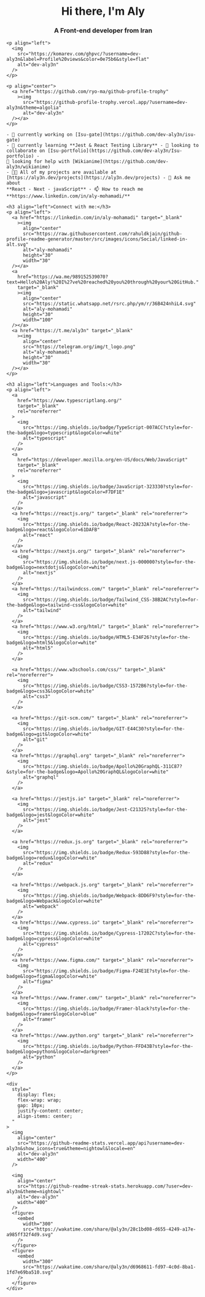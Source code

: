   <h1 align="center">Hi there, I'm Aly</h1>
    <h3 align="center">A Front-end developer from Iran</h3>

    <p align="left">
      <img
        src="https://komarev.com/ghpvc/?username=dev-aly3n&label=Profile%20views&color=0e75b6&style=flat"
        alt="dev-aly3n"
      />
    </p>

    <p align="center">
      <a href="https://github.com/ryo-ma/github-profile-trophy"
        ><img
          src="https://github-profile-trophy.vercel.app/?username=dev-aly3n&theme=algolia"
          alt="dev-aly3n"
      /></a>
    </p>

    - 🔭 currently working on [Isu-gate](https://github.com/dev-aly3n/isu-gate)
    - 🌱 currently learning **Jest & React Testing Library** - 🔨 looking to
    collaborate on [Isu-portfolio](https://github.com/dev-aly3n/Isu-portfolio) -
    🤝 looking for help with [Wikianime](https://github.com/dev-aly3n/wikianime)
    - 👨‍💻 All of my projects are available at
    [https://aly3n.dev/projects](https://aly3n.dev/projects) - 💬 Ask me about
    **React - Next - javaScript** - 📫 How to reach me
    **https://www.linkedin.com/in/aly-mohamadi/**

    <h3 align="left">Connect with me:</h3>
    <p align="left">
      <a href="https://linkedin.com/in/aly-mohamadi" target="_blank"
        ><img
          align="center"
          src="https://raw.githubusercontent.com/rahuldkjain/github-profile-readme-generator/master/src/images/icons/Social/linked-in-alt.svg"
          alt="aly-mohamadi"
          height="30"
          width="30"
      /></a>
      <a
        href="https://wa.me/989152539070?text=Hello%20Aly!%20I%27ve%20reached%20you%20through%20your%20GitHub."
        target="_blank"
        ><img
          align="center"
          src="https://static.whatsapp.net/rsrc.php/ym/r/36B424nhiL4.svg"
          alt="aly-mohamadi"
          height="30"
          width="100"
      /></a>
      <a href="https://t.me/aly3n" target="_blank"
        ><img
          align="center"
          src="https://telegram.org/img/t_logo.png"
          alt="aly-mohamadi"
          height="30"
          width="30"
      /></a>
    </p>

    <h3 align="left">Languages and Tools:</h3>
    <p align="left">
      <a
        href="https://www.typescriptlang.org/"
        target="_blank"
        rel="noreferrer"
      >
        <img
          src="https://img.shields.io/badge/TypeScript-007ACC?style=for-the-badge&logo=typescript&logoColor=white"
          alt="typescript"
        />
      </a>
      <a
        href="https://developer.mozilla.org/en-US/docs/Web/JavaScript"
        target="_blank"
        rel="noreferrer"
      >
        <img
          src="https://img.shields.io/badge/JavaScript-323330?style=for-the-badge&logo=javascript&logoColor=F7DF1E"
          alt="javascript"
        />
      </a>
      <a href="https://reactjs.org/" target="_blank" rel="noreferrer">
        <img
          src="https://img.shields.io/badge/React-20232A?style=for-the-badge&logo=react&logoColor=61DAFB"
          alt="react"
        />
      </a>
      <a href="https://nextjs.org/" target="_blank" rel="noreferrer">
        <img
          src="https://img.shields.io/badge/next.js-000000?style=for-the-badge&logo=nextdotjs&logoColor=white"
          alt="nextjs"
        />
      </a>
      <a href="https://tailwindcss.com/" target="_blank" rel="noreferrer">
        <img
          src="https://img.shields.io/badge/Tailwind_CSS-38B2AC?style=for-the-badge&logo=tailwind-css&logoColor=white"
          alt="tailwind"
        />
      </a>
      <a href="https://www.w3.org/html/" target="_blank" rel="noreferrer">
        <img
          src="https://img.shields.io/badge/HTML5-E34F26?style=for-the-badge&logo=html5&logoColor=white"
          alt="html5"
        />
      </a>

      <a href="https://www.w3schools.com/css/" target="_blank" rel="noreferrer">
        <img
          src="https://img.shields.io/badge/CSS3-1572B6?style=for-the-badge&logo=css3&logoColor=white"
          alt="css3"
        />
      </a>

      <a href="https://git-scm.com/" target="_blank" rel="noreferrer">
        <img
          src="https://img.shields.io/badge/GIT-E44C30?style=for-the-badge&logo=git&logoColor=white"
          alt="git"
        />
      </a>
      <a href="https://graphql.org" target="_blank" rel="noreferrer">
        <img
          src="https://img.shields.io/badge/Apollo%20GraphQL-311C87?&style=for-the-badge&logo=Apollo%20GraphQL&logoColor=white"
          alt="graphql"
        />
      </a>

      <a href="https://jestjs.io" target="_blank" rel="noreferrer">
        <img
          src="https://img.shields.io/badge/Jest-C21325?style=for-the-badge&logo=jest&logoColor=white"
          alt="jest"
        />
      </a>

      <a href="https://redux.js.org" target="_blank" rel="noreferrer">
        <img
          src="https://img.shields.io/badge/Redux-593D88?style=for-the-badge&logo=redux&logoColor=white"
          alt="redux"
        />
      </a>

      <a href="https://webpack.js.org" target="_blank" rel="noreferrer">
        <img
          src="https://img.shields.io/badge/Webpack-8DD6F9?style=for-the-badge&logo=Webpack&logoColor=white"
          alt="webpack"
        />
      </a>
      <a href="https://www.cypress.io" target="_blank" rel="noreferrer">
        <img
          src="https://img.shields.io/badge/Cypress-17202C?style=for-the-badge&logo=cypress&logoColor=white"
          alt="cypress"
        />
      </a>
      <a href="https://www.figma.com/" target="_blank" rel="noreferrer">
        <img
          src="https://img.shields.io/badge/Figma-F24E1E?style=for-the-badge&logo=figma&logoColor=white"
          alt="figma"
        />
      </a>
      <a href="https://www.framer.com/" target="_blank" rel="noreferrer">
        <img
          src="https://img.shields.io/badge/Framer-black?style=for-the-badge&logo=framer&logoColor=blue"
          alt="framer"
        />
      </a>
      <a href="https://www.python.org" target="_blank" rel="noreferrer">
        <img
          src="https://img.shields.io/badge/Python-FFD43B?style=for-the-badge&logo=python&logoColor=darkgreen"
          alt="python"
        />
      </a>
    </p>

    <div
      style="
        display: flex;
        flex-wrap: wrap;
        gap: 10px;
        justify-content: center;
        align-items: center;
      "
    >
      <img
        align="center"
        src="https://github-readme-stats.vercel.app/api?username=dev-aly3n&show_icons=true&theme=nightowl&locale=en"
        alt="dev-aly3n"
        width="400"
      />

      <img
        align="center"
        src="https://github-readme-streak-stats.herokuapp.com/?user=dev-aly3n&theme=nightowl"
        alt="dev-aly3n"
        width="400"
      />
      <figure>
        <embed
          width="300"
          src="https://wakatime.com/share/@aly3n/28c1bd08-d655-4249-a17e-a985ff32f4d9.svg"
        />
      </figure>
      <figure>
        <embed
          width="300"
          src="https://wakatime.com/share/@aly3n/d6968611-fd97-4c0d-8ba1-1fd7e69ba510.svg"
        />
      </figure>
    </div>
